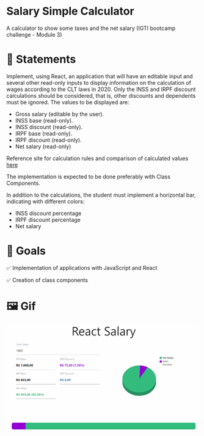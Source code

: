 # Salary Simple Calculator

A calculator to show some taxes and the net salary (IGTI bootcamp challenge - Module 3)

# 📌 Statements
Implement, using React, an application that will have an editable input and several other read-only inputs to display information on the calculation of wages according to the CLT laws in 2020. Only the INSS and IRPF discount calculations should be considered, that is, other discounts and dependents must be ignored. The values ​​to be displayed are:

- Gross salary (editable by the user).
- INSS base (read-only).
- INSS discount (read-only).
- IRPF base (read-only).
- IRPF discount (read-only).
- Net salary (read-only)

Reference site for calculation rules and comparison of calculated values [here](https://www.todacarreira.com/calculo-salario-liquido/)

The implementation is expected to be done preferably with Class Components.

In addition to the calculations, the student must implement a horizontal bar, indicating
with different colors:

- INSS discount percentage
- IRPF discount percentage
- Net salary

# 🎯 Goals

✅ Implementation of applications with JavaScript and React

✅ Creation of class components

# 🖼️ Gif

![](public/salary-challenge.gif)
